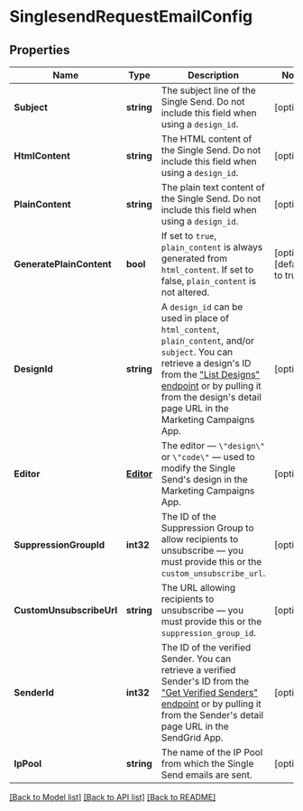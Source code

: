 # SinglesendRequestEmailConfig

## Properties

Name | Type | Description | Notes
------------ | ------------- | ------------- | -------------
**Subject** | **string** | The subject line of the Single Send. Do not include this field when using a `design_id`. |[optional] 
**HtmlContent** | **string** | The HTML content of the Single Send. Do not include this field when using a `design_id`. |[optional] 
**PlainContent** | **string** | The plain text content of the Single Send. Do not include this field when using a `design_id`. |[optional] 
**GeneratePlainContent** | **bool** | If set to `true`, `plain_content` is always generated from `html_content`. If set to false, `plain_content` is not altered. |[optional] [default to true]
**DesignId** | **string** | A `design_id` can be used in place of `html_content`, `plain_content`, and/or `subject`. You can retrieve a design's ID from the [\"List Designs\" endpoint](https://docs.sendgrid.com/api-reference/designs-api/list-designs) or by pulling it from the design's detail page URL in the Marketing Campaigns App. |[optional] 
**Editor** | [**Editor**](Editor.md) | The editor — `\"design\"` or `\"code\"` — used to modify the Single Send's design in the Marketing Campaigns App. |[optional] 
**SuppressionGroupId** | **int32** | The ID of the Suppression Group to allow recipients to unsubscribe — you must provide this or the `custom_unsubscribe_url`. |[optional] 
**CustomUnsubscribeUrl** | **string** | The URL allowing recipients to unsubscribe — you must provide this or the `suppression_group_id`. |[optional] 
**SenderId** | **int32** | The ID of the verified Sender. You can retrieve a verified Sender's ID from the [\"Get Verified Senders\" endpoint](https://www.twilio.com/docs/sendgrid/api-reference/sender-verification/get-all-verified-senders) or by pulling it from the Sender's detail page URL in the SendGrid App. |[optional] 
**IpPool** | **string** | The name of the IP Pool from which the Single Send emails are sent. |[optional] 

[[Back to Model list]](../README.md#documentation-for-models) [[Back to API list]](../README.md#documentation-for-api-endpoints) [[Back to README]](../README.md)



